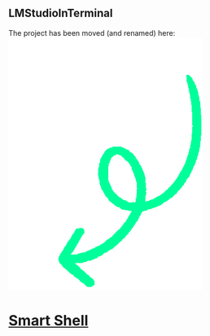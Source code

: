 ## LMStudioInTerminal

The project has been moved (and renamed) here: ![down there](fullframenl-fullframe.gif)

# [Smart Shell](https://github.com/ivostoykov/SmartShell)